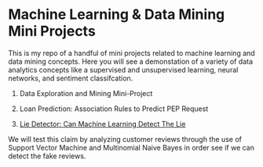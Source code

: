 # Machine Learning & Data Mining Mini Projects
This is my repo of a handful of mini projects related to machine learning and data mining concepts. Here you will see a demonstation of a variety of data analytics concepts like a supervised and unsupervised learning, neural networks, and sentiment classifcation. 


1. Data Exploration and Mining Mini-Project 

2. Loan Prediction: Association Rules to Predict PEP Request

3. [Lie Detector: Can Machine Learning Detect The Lie](https://github.com/ParInsights/Machine-Learning-Data-Mining-Mini-Projects/blob/master/3.%20Lie%20Detection%20-%20Multinomial%20Naive%20Bayes%20%26%20SVM%20(Sentiment%20Classification)/Lie%20Detection-%20Through%20Support%20Vector%20Machine%20and%20Multinomial%20%20Naive%20Bayes.pdf)

We will test this claim by analyzing  customer reviews through the use of  Support      Vector Machine and Multinomial  Naive Bayes in order see if we can detect the fake reviews. 

